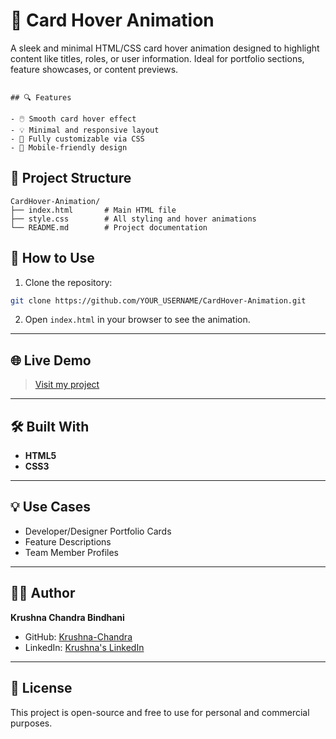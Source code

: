 

# 🎴 Card Hover Animation

A sleek and minimal HTML/CSS card hover animation designed to highlight content like titles, roles, or user information. Ideal for portfolio sections, feature showcases, or content previews.

```

## 🔍 Features

- 🖱️ Smooth card hover effect
- 💡 Minimal and responsive layout
- 🎨 Fully customizable via CSS
- 📱 Mobile-friendly design

```

## 📁 Project Structure
```
CardHover-Animation/
├── index.html       # Main HTML file
├── style.css        # All styling and hover animations
└── README.md        # Project documentation
```

## 🚀 How to Use

1. Clone the repository:

```bash
git clone https://github.com/YOUR_USERNAME/CardHover-Animation.git
```

2. Open `index.html` in your browser to see the animation.

---

## 🌐 Live Demo

> [Visit my project](https://krushna-chandra.github.io/Cardhover-animation/)

---

## 🛠 Built With

* **HTML5**
* **CSS3**

---

## 💡 Use Cases

* Developer/Designer Portfolio Cards
* Feature Descriptions
* Team Member Profiles

---

## 👨‍💻 Author

**Krushna Chandra Bindhani**

* GitHub: [Krushna-Chandra](https://github.com/Krushna-Chandra)
* LinkedIn: [Krushna's LinkedIn](https://www.linkedin.com/in/krushna-chandra-bindhani-1b1342275)

---

## 📄 License

This project is open-source and free to use for personal and commercial purposes.

```


```
